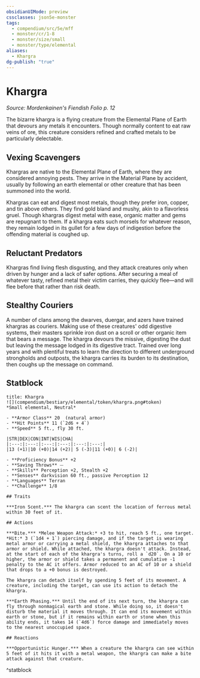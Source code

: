```yaml
---
obsidianUIMode: preview
cssclasses: json5e-monster
tags:
  - compendium/src/5e/mff
  - monster/cr/1-8
  - monster/size/small
  - monster/type/elemental
aliases:
  - Khargra
dg-publish: "true"
---
```

# Khargra
*Source: Mordenkainen's Fiendish Folio p. 12*  

The bizarre khargra is a flying creature from the Elemental Plane of Earth that devours any metals it encounters. Though normally content to eat raw veins of ore, this creature considers refined and crafted metals to be particularly delectable.

## Vexing Scavengers

Khargras are native to the Elemental Plane of Earth, where they are considered annoying pests. They arrive in the Material Plane by accident, usually by following an earth elemental or other creature that has been summoned into the world.

Khargras can eat and digest most metals, though they prefer iron, copper, and tin above others. They find gold bland and mushy, akin to a flavorless gruel. Though khargras digest metal with ease, organic matter and gems are repugnant to them. If a khargra eats such morsels for whatever reason, they remain lodged in its gullet for a few days of indigestion before the offending material is coughed up.

## Reluctant Predators

Khargras find living flesh disgusting, and they attack creatures only when driven by hunger and a lack of safer options. After securing a meal of whatever tasty, refined metal their victim carries, they quickly flee—and will flee before that rather than risk death.

## Stealthy Couriers

A number of clans among the dwarves, duergar, and azers have trained khargras as couriers. Making use of these creatures' odd digestive systems, their masters sprinkle iron dust on a scroll or other organic item that bears a message. The khargra devours the missive, digesting the dust but leaving the message lodged in its digestive tract. Trained over long years and with plentiful treats to learn the direction to different underground strongholds and outposts, the khargra carries its burden to its destination, then coughs up the message on command.

## Statblock

```ad-statblock
title: Khargra
![](compendium/bestiary/elemental/token/khargra.png#token)
*Small elemental, Neutral*

- **Armor Class** 20  (natural armor)
- **Hit Points** 11 (`2d6 + 4`)
- **Speed** 5 ft., fly 30 ft.

|STR|DEX|CON|INT|WIS|CHA|
|:---:|:---:|:---:|:---:|:---:|:---:|
|13 (+1)|10 (+0)|14 (+2)| 5 (-3)|11 (+0)| 6 (-2)|

- **Proficiency Bonus** +2
- **Saving Throws** ⏤
- **Skills** Perception +2, Stealth +2
- **Senses** darkvision 60 ft., passive Perception 12
- **Languages** Terran
- **Challenge** 1/8

## Traits

***Iron Scent.*** The khargra can scent the location of ferrous metal within 30 feet of it.

## Actions

***Bite.*** *Melee Weapon Attack:* +3 to hit, reach 5 ft., one target. *Hit:* 3 (`1d4 + 1`) piercing damage, and if the target is wearing metal armor or carrying a metal shield, the khargra attaches to that armor or shield. While attached, the khargra doesn't attack. Instead, at the start of each of the khargra's turns, roll a `d20`. On a 10 or higher, the armor or shield takes a permanent and cumulative -1 penalty to the AC it offers. Armor reduced to an AC of 10 or a shield that drops to a +0 bonus is destroyed.

The khargra can detach itself by spending 5 feet of its movement. A creature, including the target, can use its action to detach the khargra.

***Earth Phasing.*** Until the end of its next turn, the khargra can fly through nonmagical earth and stone. While doing so, it doesn't disturb the material it moves through. It can end its movement within earth or stone, but if it remains within earth or stone when this ability ends, it takes 14 (`4d6`) force damage and immediately moves to the nearest unoccupied space.

## Reactions

***Opportunistic Hunger.*** When a creature the khargra can see within 5 feet of it hits it with a metal weapon, the khargra can make a bite attack against that creature.
```
^statblock